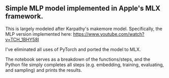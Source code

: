 ## Simple MLP model implemented in Apple's MLX framework.

This is largely modeled after Karpathy's makemore model. Specifically, the MLP version implemented here: https://www.youtube.com/watch?v=TCH_1BHY58I

I've eliminated all uses of PyTorch and ported the model to MLX.

The notebook serves as a breakdown of the functions/steps, and the Python file simply completes all steps (e.g. embedding, training, evaluating, and sampling) and prints the results.
